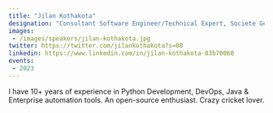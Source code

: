 ```yaml
---
title: "Jilan Kothakota"
designation: "Consultant Software Engineer/Technical Expert, Societe Generale"
images:
 - /images/speakers/jilan-kothakota.jpg
twitter: https://twitter.com/jilankothakota?s=08
linkedin: https://www.linkedin.com/in/jilan-kothakota-83b70060
events:
 - 2023
---
```


I have 10+ years of experience in Python Development, DevOps, Java & Enterprise automation tools. An open-source enthusiast. Crazy cricket lover.